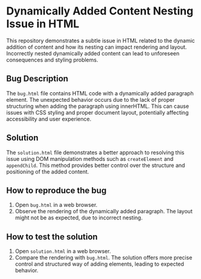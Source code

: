 # Dynamically Added Content Nesting Issue in HTML

This repository demonstrates a subtle issue in HTML related to the dynamic addition of content and how its nesting can impact rendering and layout.  Incorrectly nested dynamically added content can lead to unforeseen consequences and styling problems.

## Bug Description

The `bug.html` file contains HTML code with a dynamically added paragraph element.  The unexpected behavior occurs due to the lack of proper structuring when adding the paragraph using innerHTML.  This can cause issues with CSS styling and proper document layout, potentially affecting accessibility and user experience.

## Solution

The `solution.html` file demonstrates a better approach to resolving this issue using DOM manipulation methods such as `createElement` and `appendChild`. This method provides better control over the structure and positioning of the added content.

## How to reproduce the bug
1. Open `bug.html` in a web browser.
2. Observe the rendering of the dynamically added paragraph. The layout might not be as expected, due to incorrect nesting.

## How to test the solution
1. Open `solution.html` in a web browser.
2. Compare the rendering with `bug.html`. The solution offers more precise control and structured way of adding elements, leading to expected behavior.